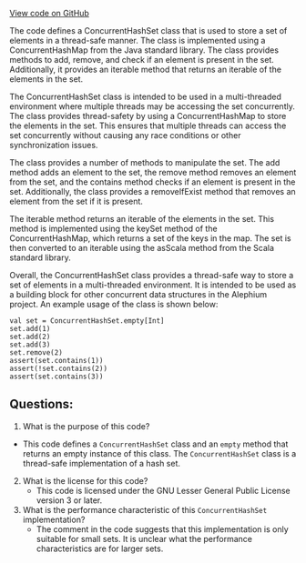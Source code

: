 [View code on GitHub](https://github.com/oxygenium/oxygenium/util/src/main/scala/org/oxygenium/util/ConcurrentHashSet.scala)

The code defines a ConcurrentHashSet class that is used to store a set of elements in a thread-safe manner. The class is implemented using a ConcurrentHashMap from the Java standard library. The class provides methods to add, remove, and check if an element is present in the set. Additionally, it provides an iterable method that returns an iterable of the elements in the set.

The ConcurrentHashSet class is intended to be used in a multi-threaded environment where multiple threads may be accessing the set concurrently. The class provides thread-safety by using a ConcurrentHashMap to store the elements in the set. This ensures that multiple threads can access the set concurrently without causing any race conditions or other synchronization issues.

The class provides a number of methods to manipulate the set. The add method adds an element to the set, the remove method removes an element from the set, and the contains method checks if an element is present in the set. Additionally, the class provides a removeIfExist method that removes an element from the set if it is present.

The iterable method returns an iterable of the elements in the set. This method is implemented using the keySet method of the ConcurrentHashMap, which returns a set of the keys in the map. The set is then converted to an iterable using the asScala method from the Scala standard library.

Overall, the ConcurrentHashSet class provides a thread-safe way to store a set of elements in a multi-threaded environment. It is intended to be used as a building block for other concurrent data structures in the Alephium project. An example usage of the class is shown below:

```
val set = ConcurrentHashSet.empty[Int]
set.add(1)
set.add(2)
set.add(3)
set.remove(2)
assert(set.contains(1))
assert(!set.contains(2))
assert(set.contains(3))
```
## Questions: 
 1. What is the purpose of this code?
   - This code defines a `ConcurrentHashSet` class and an `empty` method that returns an empty instance of this class. The `ConcurrentHashSet` class is a thread-safe implementation of a hash set.
2. What is the license for this code?
   - This code is licensed under the GNU Lesser General Public License version 3 or later.
3. What is the performance characteristic of this `ConcurrentHashSet` implementation?
   - The comment in the code suggests that this implementation is only suitable for small sets. It is unclear what the performance characteristics are for larger sets.